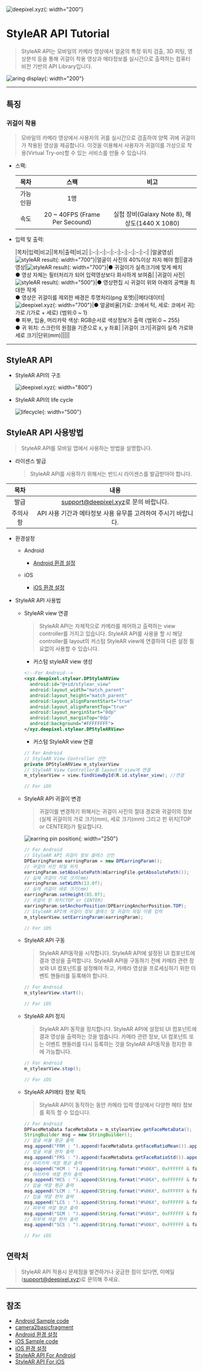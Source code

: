 ![deepixel.xyz](./img/Deepixel_logo.PNG){: width="200"}

# StyleAR API Tutorial

>StyleAR API는 모바일의 카메라 영상에서 얼굴의 특정 위치 검출, 3D 피팅, 영상분석 등을 통해 귀걸이 착용 영상과 메타정보를 실시간으로 출력하는 컴퓨터 비전 기반의 API Library입니다.  

![aring display](./img/face(earring).png){: width="200"}

***

## 특징

### 귀걸이 착용

> 모바일의 카메라 영상에서 사용자의 귀를 실시간으로 검출하여 양쪽 귀에 귀걸이가 착용된 영상을 제공합니다. 이것을 이용해서 사용자가 귀걸이를 가상으로 착용(Virtual Try-on)할 수 있는 서비스를 만들 수 있습니다.

- 스팩:

    |목차|스팩|비고|
    |:-:|:-:|:-:|
    |가능인원|1명||
    |속도| 20 ~ 40FPS (Frame Per Secound) |실험 장비(Galaxy Note 8), 해상도(1440 X 1080)|

- 입력 및 출력:

    |목차|입력|비고||목차|출력|비고|
    |:-:|:-:|:-:|:-:|:-:|:-:|:-:|:-:|
    |얼굴영상|![styleAR result](./img/faceInput.png){: width="700"}|얼굴이 사진의 40%이상 차지 해야 함||결과영상|![styleAR result](./img/faceOutput.png){: width="700"}|● 귀걸이가 실측크기에 맞게 배치<br />● 영상 자체는 필터처리가 되어 입력영상보다 화사하게 보여줌|
    |귀걸이 사진|![styleAR result](./img/input_1.png){: width="500"}|● 영상편집 시 귀걸이 위와 아래의 공백을 최대한 작게<br />● 영상은 귀걸이를 제외한 배경은 투명처리(png 포멧)||메타데이터|![deepixel.xyz](./img/meta_info.png){: width="700"}|● 얼굴비율[가로: 코에서 턱, 세로: 코에서 귀]: 가로 /(가로 + 세로) {범위:0 ~ 1}<br />● 피부, 입술, 머리카락 색상: RGB순서로 색상정보가 출력 {범위:0 ~ 255}<br />● 귀 위치: 스크린의 원점을 기준으로 x, y 좌표|
    |귀걸이 크기|귀걸이 실측 가로와 세로 크기|단위(mm)|||||

***

## StyleAR API

- StyleAR API의 구조

  ![deepixel.xyz](./img/structure.png){: width="800"}

- StyleAR API의 life cycle

  ![lifecycle](./img/life_cycle.png){: width="500"}

## StyleAR API 사용방법

>StyleAR API를 모바일 앱에서 사용하는 방법을 설명합니다.

- 라이센스 발급
  > StyleAR API를 사용하기 위해서는 반드시 라이센스를 발급받아야 합니다.

|목차|내용|
|:-:|:-:|
|발급|<support@deepixel.xyz>로 문의 바랍니다.|
|주의사항|API 사용 기간과 메타정보 사용 유무를 고려하여 주시기 바랍니다.|

- 환경설정
  - Android
    - [Android 환경 설정][android_tutorial]

  - iOS
    - [iOS 환경 설정][ios_tutorial]

- StyleAR API 사용법
  - StyleAR view 연결
    > StyleAR API는 자체적으로 카메라를 제어하고 출력하는 view controller를 가지고 있습니다. StyleAR API를 사용을 할 시 해당 controller를 layout의 커스텀 StyleAR view에 연결하여 다른 설정 필요없이 사용할 수 있습니다.

    - 커스텀 styleAR view 생성

    ```xml
    <!--For Android-->
    <xyz.deepixel.stylear.DPStyleARView
      android:id="@+id/stylear_view"
      android:layout_width="match_parent"
      android:layout_height="match_parent"
      android:layout_alignParentStart="true"
      android:layout_alignParentTop="true"
      android:layout_marginStart="0dp"
      android:layout_marginTop="0dp"
      android:background="#FFFFFFFF">
    </xyz.deepixel.stylear.DPStyleARView>
    ```

    - 커스텀 StyleAR view 연결

    ```java
    // For Android
    // StyleAR View Controller 선언
    private DPStyleARView m_stylearView
    // StyleAR View Controller를 layout의 view에 연결  
    m_stylearView = view.findViewById(R.id.stylear_view); //연결
    ```

    ```swift
    // For iOS
    ```

  - StyleAR API 귀걸이 변경
    > 귀걸이를 변경하기 위해서는 귀걸이 사진의 절대 경로와 귀걸이의 정보(실제 귀걸이의 가로 크기(mm), 세로 크기(mm) 그리고 핀 위치[TOP or CENTER])가 필요합니다.

    ![earring pin position](./img/earring_pin_position.png){: width="250"}

    ```java
    // For Android
    // StyleAR API 귀걸이 정보 클래스 선언
    DPEarringParam earringParam = new DPEarringParam();
    // 귀걸이 사진 파일 위치
    earringParam.setAbsolutePath(mEarringFile.getAbsolutePath());
    // 실제 귀걸이 가로 크기(mm)
    earringParam.setWidth(13.0f);
    // 실제 귀걸이 세로 크기(mm)
    earringParam.setHeight(85.0f);
    // 귀걸이 핀 위치(TOP or CENTER)
    earringParam.setAnchorPosition(DPEarringAnchorPosition.TOP);
    // StyleAR API에 귀걸이 정보 클래스 및 귀걸이 파일 이름 입력
    m_stylearView.setEarringParam(earringParam);
    ```

    ```swift
    // For iOS
    ```

  - StyleAR API 구동
    > StyleAR API동작을 시작합니다. StyleAR API에 설정된 UI 컴포넌트에 결과 영상을 출력합니다. StyleAR API을 구동하기 전에 카메라 관련 정보와 UI 컴포넌트를 설정해야 하고, 카메라 영상을 프로세싱하기 위한 이벤트 핸들러를 등록해야 합니다.

    ```java
    // For Android
    m_stylearView.start();
    ```

    ```swift
    // For iOS
    ```

  - StyleAR API 정지
    > StyleAR API 동작을 정지합니다. StyleAR API에 설정되 UI 컴포넌트에 결과 영상을 출력하는 것을 멈춥니다. 카메라 관련 정보, UI 컴포넌트 또는 이벤트 핸들러를 다시 등록하는 것을 StyleAR API동작을 정지한 후에 가능합니다.

    ```java
    // For Android
    m_stylearView.stop();
    ```

    ```swift
    // For iOS
    ```

  - StyleAR API메타 정보 획득
    > StyleAR API이 동작하는 동안 카메라 입력 영상에서 다양한 메타 정보를 획득 할 수 있습니다.

    ```java
    // For Android
    DPFaceMetaData faceMetaData = m_stylearView.getFaceMetaData();
    StringBuilder msg = new StringBuilder();
    // 얼굴 비율 평균 출력
    msg.append("FRM : ").append(faceMetaData.getFaceRatioMean()).append('\n');
    // 얼굴 비율 편차 출력
    msg.append("FRS : ").append(faceMetaData.getFaceRatioStd()).append('\n');
    // 머리카락 색깔 평균 출력
    msg.append("HCM : ").append(String.format("#%06X", 0xFFFFFF & faceMetaData.getHairColorMean())).append('\n');
    // 머러카락 색깔 편차 출력
    msg.append("HCS : ").append(String.format("#%06X", 0xFFFFFF & faceMetaData.getHairColorStd())).append('\n');
    // 입술 색깔 평균 출력
    msg.append("LCM : ").append(String.format("#%06X", 0xFFFFFF & faceMetaData.getLipColorMean())).append('\n');
    // 입술 색깔 편차 출력
    msg.append("LCS : ").append(String.format("#%06X", 0xFFFFFF & faceMetaData.getLipColorStd())).append('\n');
    // 피부색 색깔 평균 출력
    msg.append("SCM : ").append(String.format("#%06X", 0xFFFFFF & faceMetaData.getSkinColorMean())).append('\n');
    // 피부색 색깔 편차 출력
    msg.append("SCS : ").append(String.format("#%06X", 0xFFFFFF & faceMetaData.getSkinColorStd())).append('\n');
    ```

    ```swift
    // For iOS
    ```

## 연락처

> StyleAR API 적용시 문제점을 발견하거나 궁금한 점이 있다면, 이메일(support@deepixel.xyz)로 문의해 주세요.  

***

## 참조

- [Android Sample code][android_sample]
- [camera2basicfragment][camera2basicfragment_sample]
- [Android 환경 설정][android_tutorial]
- [iOS Sample code][ios_sample]
- [iOS 환경 설정][ios_tutorial]
- [StyleAR API For Android][stylear_api_for_android]
- [StyleAR API For iOS][stylear_api_for_ios]

[android_sample]: https://github.com/deepixel-dev1/deepixel-dev1.github.io/tree/master/StyleAR/tutorial/android/StyleARForAndroidSample
[license]: /License/README.md
[camera2basicfragment_sample]: https://github.com/googlesamples/android-Camera2Basic/blob/master/Application/src/main/java/com/example/android/camera2basic/Camera2BasicFragment.java
[ios_sample]: https://github.com/deepixel-dev1/deepixel-dev1.github.io/tree/master/StyleAR/tutorial/ios/StyleARiOSAppExample
[android_tutorial]: /StyleAR/tutorial/android
[ios_tutorial]: /StyleAR/tutorial/ios
[stylear_api_for_android]: /StyleAR/apis/android
[stylear_api_for_ios]: /StyleAR/apis/ios
